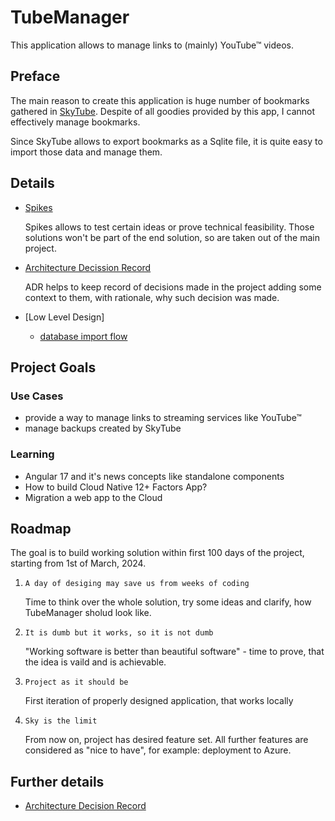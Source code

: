# TubeManager

This application allows to manage links to (mainly) YouTube™ videos.

## Preface

The main reason to create this application is huge number of bookmarks gathered in [SkyTube](https://github.com/SkyTubeTeam/SkyTube). Despite of all goodies provided by this app, I cannot effectively manage bookmarks.

Since SkyTube allows to export bookmarks as a Sqlite file, it is quite easy to import those data and manage them.

## Details

- [Spikes](./spikes.md)

  Spikes allows to test certain ideas or prove technical feasibility. Those solutions won't be part of the end solution, so are taken out of the main project.

- [Architecture Decission Record](./adr.md)

  ADR helps to keep record of decisions made in the project adding some context to them, with rationale, why such decision was made.

- [Low Level Design]

  - [database import flow](./lld/db-import-flow.md)

## Project Goals

### Use Cases

- provide a way to manage links to streaming services like YouTube™
- manage backups created by SkyTube

### Learning

- Angular 17 and it's news concepts like standalone components
- How to build Cloud Native 12+ Factors App?
- Migration a web app to the Cloud

## Roadmap

The goal is to build working solution within first 100 days of the project, starting from 1st of March, 2024.

1. `A day of desiging may save us from weeks of coding`

    Time to think over the whole solution, try some ideas and clarify, how TubeManager sholud look like.

2. `It is dumb but it works, so it is not dumb`
  
    "Working software is better than beautiful software" - time to prove, that the idea is vaild and is achievable.

3. `Project as it should be`
  
    First iteration of properly designed application, that works locally

4. `Sky is the limit`

    From now on, project has desired feature set. All further features are considered as "nice to have", for example: deployment to Azure.

## Further details

- [Architecture Decision Record](./adr.md)
